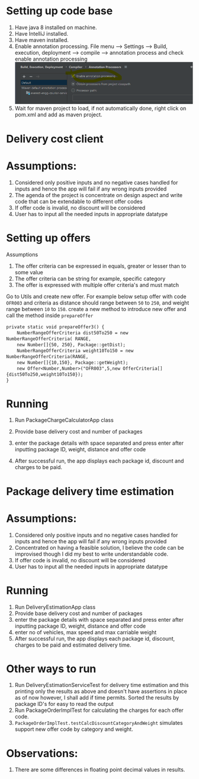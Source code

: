 
# Setting up code base

1. Have java 8 installed on machine.
2. Have IntelliJ installed.
3. Have maven installed.
4. Enable annotation processing. File menu --> Settings --> Build, execution, deployment --> compile --> annotation process and check  enable annotation processing
   ![img.png](img.png)
5. Wait for maven project to load, if not automatically done, right click on pom.xml and add as maven project.

# Delivery cost client
# Assumptions: 

1. Considered only positive inputs and no negative cases handled for inputs and hence the app will fail if any wrong inputs provided
2. The agenda of the project is concentrate on design aspect and write code that can be extendable to different offer codes
3. If offer code is invalid, no discount will be considered
4. User has to input all the needed inputs in appropriate datatype

# Setting up offers


Assumptions
1. The offer criteria can be expressed in equals, greater or lesser than to some value
2. The offer criteria can be string for example, specific category
3. The offer is expressed with multiple offer criteria's and must match

Go to Utils and create new offer. For example below setup offer with code `OFR003` and criteria as 
distance should range between `50` to `250`, and weight range between `10` to `150`. create a new method to introduce new offer and call the method inside `prepareOffer`

    private static void prepareOffer3() {
        NumberRangeOfferCriteria dist50To250 = new NumberRangeOfferCriteria( RANGE,
        new Number[]{50, 250}, Package::getDist);
        NumberRangeOfferCriteria weight10To150 = new NumberRangeOfferCriteria(RANGE,
        new Number[]{10,150}, Package::getWeight);
        new Offer<Number,Number>("OFR003",5,new OfferCriteria[]{dist50To250,weight10To150});
    }

# Running
1. Run PackageChargeCalculatorApp class

2. Provide base delivery cost and number of packages

3. enter the package details with space separated and press enter after inputting package ID, weight, distance and offer code

4. After successful run, the app displays each package id, discount and charges to be paid.

# Package delivery time estimation

# Assumptions:

1. Considered only positive inputs and no negative cases handled for inputs and hence the app will fail if any wrong inputs provided
2. Concentrated on having a feasible solution, I believe the code can be improvised though I did my best to write understandable code.
3. If offer code is invalid, no discount will be considered
4. User has to input all the needed inputs in appropriate datatype


# Running

1. Run DeliveryEstimationApp class
2. Provide base delivery cost and number of packages
3. enter the package details with space separated and press enter after inputting package ID, weight, distance and offer code
4. enter no of vehicles, max speed and max carriable weight
5. After successful run, the app displays each package id, discount, charges to be paid and estimated delivery time.


# Other ways to run

1. Run DeliveryEstimationServiceTest for delivery time estimation and this printing only the results as above and doesn't have assertions in place as of now however, I shall add if time permits. Sorted the results by package ID's for easy to read the output
2. Run PackageOrderImplTest for calculating the charges for each offer code.
3. `PackageOrderImplTest.testCalcDiscountCategoryAndWeight` simulates support new offer code by category and weight.


# Observations:
1. There are some differences in floating point decimal values in results.








